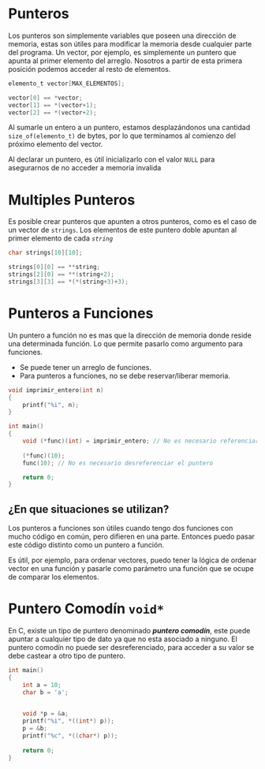 # Punteros

Los punteros son simplemente variables que poseen una dirección de memoria, estas son útiles para modificar la memoria desde cualquier parte del programa. Un vector, por ejemplo, es simplemente un puntero que apunta al primer elemento del arreglo. Nosotros a partir de esta primera posición podemos acceder al resto de elementos.

```c
elemento_t vector[MAX_ELEMENTOS];

vector[0] == *vector;
vector[1] == *(vector+1);
vector[2] == *(vector+2);
```

Al sumarle un entero a un puntero, estamos desplazándonos una cantidad `size_of(elemento_t)` de bytes, por lo que terminamos al comienzo del próximo elemento del vector.

Al declarar un puntero, es útil inicializarlo con el valor `NULL` para asegurarnos de no acceder a memoria invalida

# Multiples Punteros

Es posible crear punteros que apunten a otros punteros, como es el caso de un vector de `strings`. Los elementos de este puntero doble apuntan al primer elemento de cada *`string`*

```c
char strings[10][10];

strings[0][0] == **string;
strings[2][0] == **(string+2);
strings[3][3] == *(*(string+3)+3);
```

# Punteros a Funciones

Un puntero a función no es mas que la dirección de memoria donde reside una determinada función. Lo que permite pasarlo como argumento para funciones. 

- Se puede tener un arreglo de funciones.
- Para punteros a funciones, no se debe reservar/liberar memoria.

```c
void imprimir_entero(int n)
{
	printf("%i", n);
}

int main()
{
	void (*func)(int) = imprimir_entero; // No es necesario referenciar la funcion
	
	(*func)(10);	
	func(10); // No es necesario desreferenciar el puntero

	return 0;
}
```

## **¿En que situaciones se utilizan?**

Los punteros a funciones son útiles cuando tengo dos funciones con mucho código en común, pero difieren en una parte. Entonces puedo pasar este código distinto como un puntero a función.

Es útil, por ejemplo, para ordenar vectores, puedo tener la lógica de ordenar vector en una función y pasarle como parámetro una función que se ocupe de comparar los elementos.

# Puntero Comodín `void*`

En C, existe un tipo de puntero denominado ***puntero comodín***, este puede apuntar a cualquier tipo de dato ya que no esta asociado a ninguno. El puntero comodín no puede ser desreferenciado, para acceder a su valor se debe castear a otro tipo de puntero.

```c
int main()
{
	int a = 10;
	char b = 'a';

	
	void *p = &a;
	printf("%i", *((int*) p));
	p = &b;
	printf("%c", *((char*) p));
	
	return 0;
}
```